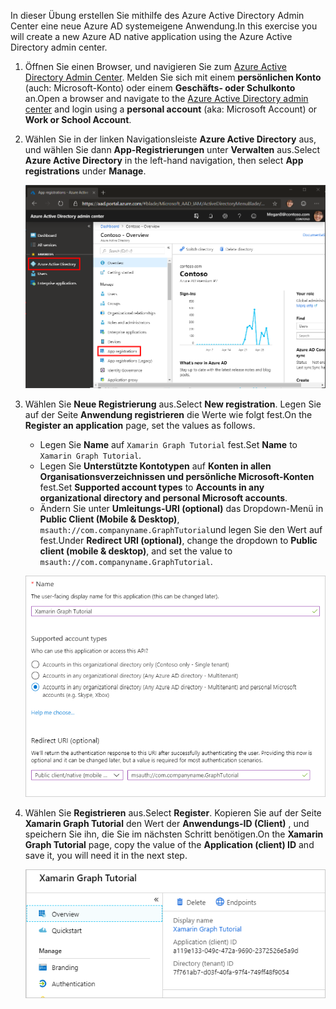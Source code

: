 <!-- markdownlint-disable MD002 MD041 -->

<span data-ttu-id="c0698-101">In dieser Übung erstellen Sie mithilfe des Azure Active Directory Admin Center eine neue Azure AD systemeigene Anwendung.</span><span class="sxs-lookup"><span data-stu-id="c0698-101">In this exercise you will create a new Azure AD native application using the Azure Active Directory admin center.</span></span>

1. <span data-ttu-id="c0698-102">Öffnen Sie einen Browser, und navigieren Sie zum [Azure Active Directory Admin Center](https://aad.portal.azure.com). Melden Sie sich mit einem **persönlichen Konto** (auch: Microsoft-Konto) oder einem **Geschäfts- oder Schulkonto** an.</span><span class="sxs-lookup"><span data-stu-id="c0698-102">Open a browser and navigate to the [Azure Active Directory admin center](https://aad.portal.azure.com) and login using a **personal account** (aka: Microsoft Account) or **Work or School Account**.</span></span>

1. <span data-ttu-id="c0698-103">Wählen Sie in der linken Navigationsleiste **Azure Active Directory** aus, und wählen Sie dann **App-Registrierungen** unter **Verwalten** aus.</span><span class="sxs-lookup"><span data-stu-id="c0698-103">Select **Azure Active Directory** in the left-hand navigation, then select **App registrations** under **Manage**.</span></span>

    ![<span data-ttu-id="c0698-104">Screenshot der APP-Registrierungen</span><span class="sxs-lookup"><span data-stu-id="c0698-104">A screenshot of the App registrations</span></span> ](./images/aad-portal-app-registrations.png)

1. <span data-ttu-id="c0698-105">Wählen Sie **Neue Registrierung** aus.</span><span class="sxs-lookup"><span data-stu-id="c0698-105">Select **New registration**.</span></span> <span data-ttu-id="c0698-106">Legen Sie auf der Seite **Anwendung registrieren** die Werte wie folgt fest.</span><span class="sxs-lookup"><span data-stu-id="c0698-106">On the **Register an application** page, set the values as follows.</span></span>

    - <span data-ttu-id="c0698-107">Legen Sie **Name** auf `Xamarin Graph Tutorial` fest.</span><span class="sxs-lookup"><span data-stu-id="c0698-107">Set **Name** to `Xamarin Graph Tutorial`.</span></span>
    - <span data-ttu-id="c0698-108">Legen Sie **Unterstützte Kontotypen** auf **Konten in allen Organisationsverzeichnissen und persönliche Microsoft-Konten** fest.</span><span class="sxs-lookup"><span data-stu-id="c0698-108">Set **Supported account types** to **Accounts in any organizational directory and personal Microsoft accounts**.</span></span>
    - <span data-ttu-id="c0698-109">Ändern Sie unter **Umleitungs-URI (optional)** das Dropdown-Menü in **Public Client (Mobile & Desktop)**, `msauth://com.companyname.GraphTutorial`und legen Sie den Wert auf fest.</span><span class="sxs-lookup"><span data-stu-id="c0698-109">Under **Redirect URI (optional)**, change the dropdown to **Public client (mobile & desktop)**, and set the value to `msauth://com.companyname.GraphTutorial`.</span></span>

    ![Screenshot der Seite "Anwendung registrieren"](./images/aad-register-an-app.png)

1. <span data-ttu-id="c0698-111">Wählen Sie **Registrieren** aus.</span><span class="sxs-lookup"><span data-stu-id="c0698-111">Select **Register**.</span></span> <span data-ttu-id="c0698-112">Kopieren Sie auf der Seite **Xamarin Graph Tutorial** den Wert der **Anwendungs-ID (Client)** , und speichern Sie ihn, die Sie im nächsten Schritt benötigen.</span><span class="sxs-lookup"><span data-stu-id="c0698-112">On the **Xamarin Graph Tutorial** page, copy the value of the **Application (client) ID** and save it, you will need it in the next step.</span></span>

    ![Screenshot der Anwendungs-ID der neuen App-Registrierung](./images/aad-application-id.png)
